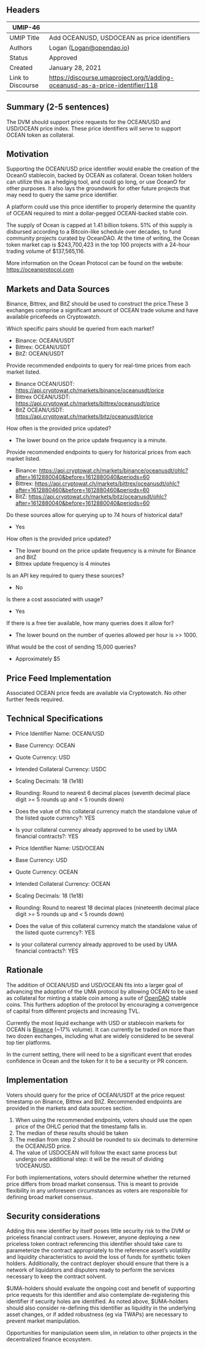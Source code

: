 ## Headers
| UMIP-46    |                                                                                                                                          |
|------------|------------------------------------------------------------------------------------------------------------------------------------------|
| UMIP Title | Add OCEANUSD, USDOCEAN as price identifiers              |
| Authors    | Logan (Logan@opendao.io)|
| Status     | Approved                                                                                                                                 |
| Created    | January 28, 2021                                                                                                                           |
| Link to Discourse    | https://discourse.umaproject.org/t/adding-oceanusd-as-a-price-identifier/118                                                     |

## Summary (2-5 sentences)
The DVM should support price requests for the OCEAN/USD and USD/OCEAN price index. These price identifiers will serve to support OCEAN token as collateral.


## Motivation

Supporting the OCEAN/USD price identifier would enable the creation of the OceanO stablecoin, backed by OCEAN as collateral. Ocean token holders can utilize this as a hedging tool, and could go long, or use OceanO for other purposes. It also lays the groundwork for other future projects that may need to query the same price identifier. 

A platform could use this price identifier to properly determine the quantity of OCEAN required to mint a dollar-pegged OCEAN-backed stable coin. 

The supply of Ocean is capped at 1.41 billion tokens. 51% of this supply is disbursed according to a Bitcoin-like schedule over decades, to fund community projects curated by OceanDAO. At the time of writing, the Ocean token market cap is $243,700,423 in the top 100 projects with a 24-hour trading volume of $137,565,116. 

More information on the Ocean Protocol can be found on the website: https://oceanprotocol.com

## Markets and Data Sources

Binance, Bittrex, and BitZ should be used to construct the price.These 3 exchanges comprise a significant amount of OCEAN trade volume and have available pricefeeds on Cryptowatch. 


Which specific pairs should be queried from each market?
- Binance: OCEAN/USDT
- Bittrex: OCEAN/USDT
- BitZ: OCEAN/USDT


Provide recommended endpoints to query for real-time prices from each market listed.
- Binance OCEAN/USDT: https://api.cryptowat.ch/markets/binance/oceanusdt/price
- Bittrex OCEAN/USDT: https://api.cryptowat.ch/markets/bittrex/oceanusdt/price
- BitZ OCEAN/USDT: https://api.cryptowat.ch/markets/bitz/oceanusdt/price

How often is the provided price updated?
- The lower bound on the price update frequency is a minute.

Provide recommended endpoints to query for historical prices from each market listed.
- Binance: https://api.cryptowat.ch/markets/binance/oceanusdt/ohlc?after=1612880040&before=1612880040&periods=60
- Bittrex: https://api.cryptowat.ch/markets/bittrex/oceanusdt/ohlc?after=1612880460&before=1612880460&periods=60
- BitZ: https://api.cryptowat.ch/markets/bitz/oceanusdt/ohlc?after=1612880040&before=1612880040&periods=60

Do these sources allow for querying up to 74 hours of historical data?
- Yes

How often is the provided price updated?
- The lower bound on the price update frequency is a minute for Binance and BitZ
- Bittrex update frequency is 4 minutes

Is an API key required to query these sources?
- No

Is there a cost associated with usage?
- Yes

If there is a free tier available, how many queries does it allow for?
- The lower bound on the number of queries allowed per hour is >> 1000.

What would be the cost of sending 15,000 queries?
- Approximately $5


## Price Feed Implementation
Associated OCEAN price feeds are available via Cryptowatch.  No other further feeds required.



## Technical Specifications
- Price Identifier Name: OCEAN/USD
- Base Currency: OCEAN
- Quote Currency: USD
- Intended Collateral Currency: USDC
- Scaling Decimals: 18 (1e18)
- Rounding: Round to nearest 6 decimal places (seventh decimal place digit >= 5 rounds up and < 5 rounds down)
- Does the value of this collateral currency match the standalone value of the listed quote currency?: YES
- Is your collateral currency already approved to be used by UMA financial contracts?: YES

- Price Identifier Name: USD/OCEAN
- Base Currency: USD
- Quote Currency: OCEAN
- Intended Collateral Currency: OCEAN
- Scaling Decimals: 18 (1e18)
- Rounding: Round to nearest 18 decimal places (nineteenth decimal place digit >= 5 rounds up and < 5 rounds down)
- Does the value of this collateral currency match the standalone value of the listed quote currency?: YES
- Is your collateral currency already approved to be used by UMA financial contracts?: YES


## Rationale

The addition of OCEAN/USD  and USD/OCEAN fits into a larger goal of advancing the adoption of the UMA protocol by allowing OCEAN to be used as collateral for minting a stable coin among a suite of [OpenDAO](https://opendao.io) stable coins. This furthers adoption of the protocol by encouraging a convergence of capital from different projects and increasing TVL.

Currently the most liquid exchange with USD or stablecoin markets for OCEAN is [Binance](https://www.binance.com/en/trade/OCEAN_USDT) (~17% volume). It can currently be traded on more than two dozen exchanges, including what are widely considered to be several top tier platforms.

In the current setting, there will need to be a significant event that erodes confidence in Ocean and the token for it to be a security or PR concern. 


## Implementation

Voters should query for the price of OCEAN/USDT at the price request timestamp on Binance, Bittrex and BitZ. Recommended endpoints are provided in the markets and data sources  section.

1) When using the recommended endpoints, voters should use the open price of the OHLC period that the timestamp falls in.
2) The median of these results should be taken
3) The median from step 2 should be rounded to six decimals to determine the OCEANUSD price.
4) The value of USDOCEAN will follow the exact same process but undergo one additional step: it will be the result of dividing 1/OCEANUSD.

For both implementations, voters should determine whether the returned price differs from broad market consensus. This is meant to provide flexibility in any unforeseen circumstances as voters are responsible for defining broad market consensus.



## Security considerations

Adding this new identifier by itself poses little security risk to the DVM or priceless financial contract users. However, anyone deploying a new priceless token contract referencing this identifier should take care to parameterize the contract appropriately to the reference asset’s volatility and liquidity characteristics to avoid the loss of funds for synthetic token holders. Additionally, the contract deployer should ensure that there is a network of liquidators and disputers ready to perform the services necessary to keep the contract solvent.

$UMA-holders should evaluate the ongoing cost and benefit of supporting price requests for this identifier and also contemplate de-registering this identifier if security holes are identified. As noted above, $UMA-holders should also consider re-defining this identifier as liquidity in the underlying asset changes, or if added robustness (eg via TWAPs) are necessary to prevent market manipulation.

Opportunities for manipulation seem slim, in relation to other projects in the decentralized finance ecosystem. 

